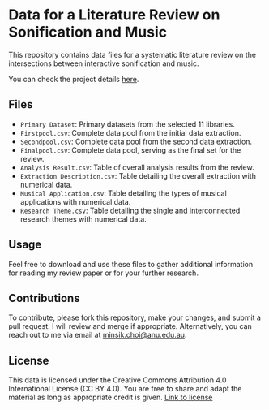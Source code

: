 # Data for a Literature Review on Sonification and Music

This repository contains data files for a systematic literature review on the intersections between interactive sonification and music. 

You can check the project details [here](https://yorkcla.github.io/projects/1_project/).

## Files
- `Primary Dataset`: Primary datasets from the selected 11 libraries.
- `Firstpool.csv`: Complete data pool from the initial data extraction.
- `Secondpool.csv`: Complete data pool from the second data extraction.
- `Finalpool.csv`: Complete data pool, serving as the final set for the review.
- `Analysis Result.csv`: Table of overall analysis results from the review.
- `Extraction Description.csv`: Table detailing the overall extraction with numerical data.
- `Musical Application.csv`: Table detailing the types of musical applications with numerical data.
- `Research Theme.csv`: Table detailing the single and interconnected research themes with numerical data.  

## Usage
Feel free to download and use these files to gather additional information for reading my review paper or for your further research.

## Contributions
To contribute, please fork this repository, make your changes, and submit a pull request. I will review and merge if appropriate. Alternatively, you can reach out to me via email at [minsik.choi@anu.edu.au](mailto:minsik.choi@anu.edu.au).

## License
This data is licensed under the Creative Commons Attribution 4.0 International License (CC BY 4.0). You are free to share and adapt the material as long as appropriate credit is given. [Link to license](https://creativecommons.org/licenses/by/4.0/)
